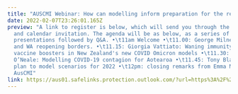 ```yaml
---
title: "AUSCMI Webinar: How can modelling inform preparation for the rest of 2022. "
date: 2022-02-07T23:26:01.165Z
preview: "A link to register is below, which will send you through the zoom link
  and calendar invitation. The agenda will be as below, as a series of 10 min
  presentations followed by Q&A. •\t11am Welcome •\t11.00: George Milne: Omicron
  and WA reopening borders. •\t11.15: Giorgia Vattiato: Waning immunity and
  vaccine boosters in New Zealand's new COVID Omicron models •\t11.30: Dion
  O’Neale: Modelling COVID-19 contagion for Aotearoa •\t11.45: Tony Blakely: A
  plan to model scenarios for 2022 •\t12pm: closing remarks from Emma McBryde on
  AusCMI"
link: https://aus01.safelinks.protection.outlook.com/?url=https%3A%2F%2Fzoom.us%2Fwebinar%2Fregister%2FWN_Oeim6XM6T8i9CLATQl_KZQ&data=04%7C01%7Csamson.ogunlade%40jcu.edu.au%7C9251e78d402343c8354c08d9e559cb1e%7C30a8c4e81ecd4f148099f73482a7adc0%7C0%7C0%7C637792996092786011%7CUnknown%7CTWFpbGZsb3d8eyJWIjoiMC4wLjAwMDAiLCJQIjoiV2luMzIiLCJBTiI6Ik1haWwiLCJXVCI6Mn0%3D%7C3000&sdata=pidwy5jqIWfHp9J%2BNDMlzDqT4rAlRrLhSAOIyk4xR1I%3D&reserved=0
---
```

